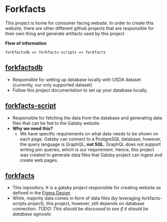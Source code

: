 # Forkfacts
This project is home for consumer facing website. In order to create this website, there are other different github projects 
that are responsible for their own thing and generate artifacts used by this project

**Flow of information**
```text
forkfactsdb => forkfacts-scripts => forkfacts
```

## [forkfactsdb](https://github.com/bonsaiilabs/forkfactsdb) 
- Responsible for setting up database locally with USDA dataset (currently, our only supported dataset)
- Follow this project documentation to set up your database locally.

## [forkfacts-script](https://github.com/bonsaiilabs/forkfacts-scripts)
- Responsible for fetching the data from the database and generating data files that can be fed to the Gatsby website
- **Why we need this?**
  - We have specific requirements on what data needs to be shown on each page. Gatsby can connect to a PostgreSQL database,
    however, the query language is GraphQL, **not SQL**. GraphQL does not support writing join queries, which is our requirement.
    Hence, this project was created to generate data files that Gatsby project can ingest and create web pages.
  

## [forkfacts](https://github.com/bonsaiilabs/forkfacts)
- This repository. It is a gatsby project responsible for creating website as defined in the [Figma Design](https://www.figma.com/file/nhyeaTsg4Jhhzq2PwuvnGk/forkfacts?node-id=811%3A9433)
- While, majority data comes in form of data files (by leveraging forkfacts-scripts project), this project, however, 
  still depends on database connection. *TODO: This should be discussed to see if it should be database agnostic*